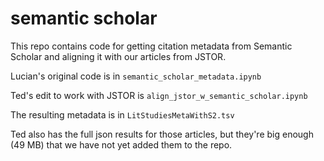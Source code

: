 semantic scholar
================

This repo contains code for getting citation metadata from Semantic Scholar and aligning it with our articles from JSTOR.

Lucian's original code is in ```semantic_scholar_metadata.ipynb```

Ted's edit to work with JSTOR is ```align_jstor_w_semantic_scholar.ipynb```

The resulting metadata is in ```LitStudiesMetaWithS2.tsv```

Ted also has the full json results for those articles, but they're big enough (49 MB) that we have not yet added them to the repo.